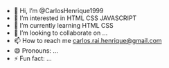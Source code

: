 - 👋 Hi, I’m @CarlosHenrique1999
- 👀 I’m interested in HTML CSS JAVASCRIPT
- 🌱 I’m currently learning HTML CSS
- 💞️ I’m looking to collaborate on ...
- 📫 How to reach me carlos.rai.henrique@gmail.com
- 😄 Pronouns: ...
- ⚡ Fun fact: ...

<!---
CarlosHenrique1999/CarlosHenrique1999 is a ✨ special ✨ repository because its `README.md` (this file) appears on your GitHub profile.
You can click the Preview link to take a look at your changes.
--->
